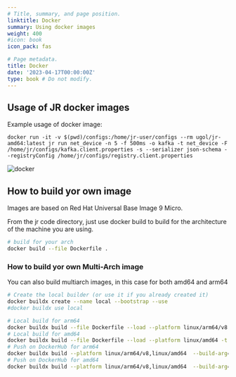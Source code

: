 ```yaml
---
# Title, summary, and page position.
linktitle: Docker
summary: Using docker images
weight: 400
#icon: book
icon_pack: fas

# Page metadata.
title: Docker
date: '2023-04-17T00:00:00Z'
type: book # Do not modify.
---
```


## Usage of JR docker images

Example usage of docker image:
```
docker run -it -v $(pwd)/configs:/home/jr-user/configs --rm ugol/jr-amd64:latest jr run net_device -n 5 -f 500ms -o kafka -t net_device -F /home/jr/configs/kafka.client.properties -s --serializer json-schema --registryConfig /home/jr/configs/registry.client.properties
```
![docker](https://user-images.githubusercontent.com/89472/230502463-cb6faaf8-fcf1-48c4-a571-031d46725cc1.gif)

## How to build yor own image

Images are based on Red Hat Universal Base Image 9 Micro.

From the jr code directory, just use docker build to build for the architecture of the machine you are using.
```bash
# build for your arch 
docker build --file Dockerfile .
```

### How to build yor own Multi-Arch image

You can also build multiarch images, in this case for both amd64 and arm64

```bash
# Create the local builder (or use it if you already created it)
docker buildx create --name local --bootstrap --use
#docker buildx use local

# Local build for arm64
docker buildx build --file Dockerfile --load --platform linux/arm64/v8 -t YOURDOCKERHUBUSER:jr-arm64 .
# Local build for amd64
docker buildx build --file Dockerfile --load --platform linux/amd64 -t YOURDOCKERHUBUSER:jr-amd64 .
# Push on DockerHub for arm64
docker buildx build --platform linux/arm64/v8,linux/amd64  --build-arg=USER="$(whoami)" --build-arg="0.3.0"  --push -t YOURDOCKERHUBUSER/jr-arm64:latest .
# Push on DockerHub for amd64
docker buildx build --platform linux/arm64/v8,linux/amd64  --build-arg=USER="$(whoami)" --build-arg="0.3.0"  --push -t YOURDOCKERHUBUSER/jr-amd64:latest .
```
